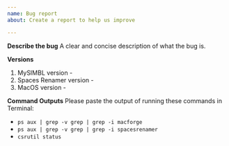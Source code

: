 ```yaml
---
name: Bug report
about: Create a report to help us improve

---
```


**Describe the bug**
A clear and concise description of what the bug is.

**Versions**
1. MySIMBL version - 
2. Spaces Renamer version -
3. MacOS version - 

**Command Outputs**
Please paste the output of running these commands in Terminal:

* `ps aux | grep -v grep | grep -i macforge`
* `ps aux | grep -v grep | grep -i spacesrenamer`
* `csrutil status`
